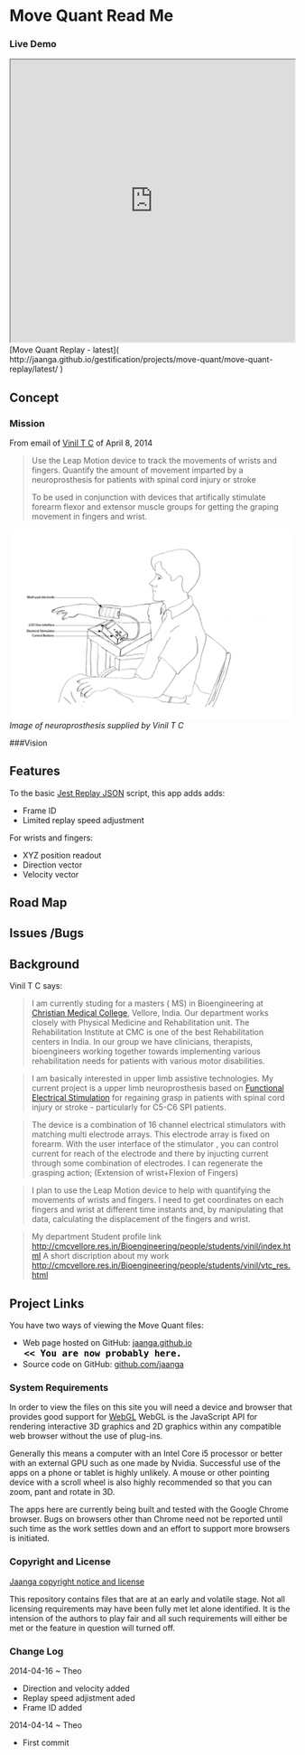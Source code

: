 Move Quant Read Me
====

### Live Demo

<iframe src="http://jaanga.github.io/gestification/projects/move-quant/move-quant-replay/latest/" width=100% height=500px class='overview' >
There is an `iframe` here. It is not visible when viewed on github.com/fgx. To view, please go to fgx.github.io. See 'Project Links' just below.
</iframe>
[Move Quant Replay - latest]( http://jaanga.github.io/gestification/projects/move-quant/move-quant-replay/latest/ )


## Concept


### Mission

From email of [Vinil T C]( http://cmcvellore.res.in/Bioengineering/people/students/vinil/index.html ) of April 8, 2014

>    Use the Leap Motion device to track the movements of wrists and fingers.
>    Quantify the amount of movement imparted by a neuroprosthesis for patients with spinal cord injury or stroke 
>
>    To be used in conjunction with devices that artifically stimulate forearm flexor and extensor muscle groups 
>    for getting the graping movement in fingers and wrist.  

![fes_setup_labeld]( images/fes_setup_labeld.jpg )
_Image of neuroprosthesis supplied by Vinil T C_

###Vision


## Features
To the basic [Jest Replay JSON]( https://github.com/jaanga/gestification/tree/gh-pages/cookbook/jest-play) script, this app adds adds:  

* Frame ID 
* Limited replay speed adjustment

For wrists and fingers:  

* XYZ position readout
* Direction vector
* Velocity vector 



## Road Map


## Issues /Bugs


## Background

Vinil T C says:

>    I am currently studing for a masters ( MS) in Bioengineering at [Christian Medical College]( http://en.wikipedia.org/wiki/Christian_Medical_College_%26_Hospital ), Vellore, India. Our department works closely with Physical Medicine and Rehabilitation unit. 
>    The Rehabilitation Institute at CMC is one of the best Rehabilitation centers in India. 
>    In our group we have clinicians, therapists, bioengineers working together towards implementing various rehabilitation needs for patients with various motor disabilities. 

>    I am basically interested in upper limb assistive technologies.
>    My current project is a upper limb neuroprosthesis based on [Functional Electrical Stimulation]( http://en.wikipedia.org/wiki/Functional_electrical_stimulation ) 
>    for regaining grasp in patients with spinal cord injury or stroke - particularly  for C5-C6 SPI patients.

>    The device is a combination of 16 channel electrical stimulators with matching multi electrode arrays. 
>    This electrode array is fixed on forearm. With the user interface of the stimulator , you can control current for reach of the electrode and there by injucting current through some combination of electrodes. I can regenerate the grasping action; (Extension of wrist+Flexion of Fingers)

>    I plan to use the Leap Motion device to help with quantifying the movements of wrists and fingers.
>    I need to get coordinates on each fingers and wrist at different time instants and, by manipulating that data, calculating the displacement of the fingers and wrist.

>    My department Student profile link <http://cmcvellore.res.in/Bioengineering/people/students/vinil/index.html>
>    A short discription about my work <http://cmcvellore.res.in/Bioengineering/people/students/vinil/vtc_res.html>

## Project Links

You have two ways of viewing the Move Quant files:

* Web page hosted on GitHub: [jaanga.github.io]( http://jaanga.github.io/gestification/projects/move-quant/ "view the files as apps." ) <input value="<< You are now probably here." size=28 style="font:bold 12pt monospace;border-width:0;" >  
* Source code on GitHub: [github.com/jaanga]( https://github.com/jaanga/gestification/tree/gh-pages/projects/move-quant "View the files as source code." ) <scan style=display:none ><< You are now probably here.</scan>

### System Requirements

In order to view the files on this site you will need a device and browser that provides good support for [WebGL](http://get.webgl.org/)
WebGL is the JavaScript API for rendering interactive 3D graphics and 2D graphics within any compatible web browser without the use of plug-ins. 

Generally this means a computer with an Intel Core i5 processor or better with an external GPU such as one made by Nvidia. 
Successful use of the apps on a phone or tablet is highly unlikely. 
A mouse or other pointing device with a scroll wheel is also highly recommended so that you can zoom, pant and rotate in 3D.
 
The apps here are currently being built and tested with the Google Chrome browser. 
Bugs on browsers other than Chrome need not be reported until such time as the work settles down and an effort to support more browsers is initiated.



### Copyright and License

[Jaanga copyright notice and license]( https://github.com/jaanga/jaanga.github.io/blob/master/jaanga-copyright-and-mit-license.md )

This repository contains files that are  at an early and volatile stage. Not all licensing requirements may have been fully met let alone identified. It is the intension of the authors to play fair and all such requirements will either be met or the feature in question will turned off.

### Change Log

2014-04-16 ~ Theo

* Direction and velocity added
* Replay speed adjistment aded
* Frame ID added



2014-04-14 ~ Theo

* First commit


